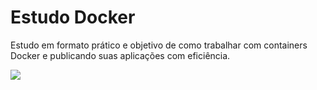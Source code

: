 # **Estudo Docker**


Estudo em formato prático e objetivo de como trabalhar com containers Docker e publicando suas aplicações com eficiência.

![](/home/joao/Imagens/homepage-docker-logo.png)
